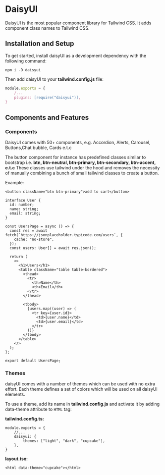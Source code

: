 # DaisyUI

DaisyUI is the most popular component library for Tailwind CSS. It adds component class names to Tailwind CSS.

## Installation and Setup

To get started, install daisyUI as a development dependency with the following command:

```shell
npm i -D daisyui
```

Then add daisyUI to your **tailwind.config.js** file:

```js
module.exports = {
    /...
    plugins: [require("daisyui")],
}
```

## Components and Features

### Components

DaisyUI comes with 50+ components, e.g. Accordion, Alerts, Carousel, Buttons,Chat bubble, Cards e.t.c

The button component for instance has predefined classes similar to bootstrap i.e. **btn, btn-neutral, btn-primary, btn-secondary, btn-accent, e.t.c** These classes use tailwind under the hood and removes the necessity of manually combining a bunch of small tailwind classes to create a button. 

Example:

```tsx
<button className="btn btn-primary">add to cart</button>
```


```TSX
interface User {
  id: number;
  name: string;
  email: string;
}

const UsersPage = async () => {
  const res = await fetch(`https://jsonplaceholder.typicode.com/users`, {
    cache: "no-store",
  });
  const users: User[] = await res.json();

  return (
    <>
      <h1>Users</h1>
      <table className="table table-bordered">
        <thead>
          <tr>
            <th>Name</th>
            <th>Email</th>
          </tr>
        </thead>

        <tbody>
          {users.map((user) => (
            <tr key={user.id}>
              <td>{user.name}</td>
              <td>{user.email}</td>
            </tr>
          ))}
        </tbody>
      </table>
    </>
  );
};

export default UsersPage;

```

### Themes

daisyUI comes with a number of themes which can be used with no extra effort. Each theme defines a set of colors which will be used on all daisyUI elements.

To use a theme, add its name in **tailwind.config.js** and activate it by adding data-theme attribute to `HTML` tag:

**tailwind.config.ts:**
```TSX
module.exports = {
    //...
    daisyui: {
        themes: ["light", "dark", "cupcake"],
    },
}
```

**layout.tsx:**
```tsx
<html data-theme="cupcake"></html>
```